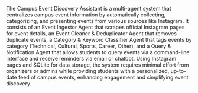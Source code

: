 The Campus Event Discovery Assistant is a multi-agent system that centralizes campus event information by automatically collecting, categorizing, and presenting events from various sources like Instagram. It consists of an Event Ingestor Agent that scrapes official Instagram pages for event details, an Event Cleaner & Deduplicator Agent that removes duplicate events, a Category & Keyword Classifier Agent that tags events by category (Technical, Cultural, Sports, Career, Other), and a Query & Notification Agent that allows students to query events via a command-line interface and receive reminders via email or chatbot. Using Instagram pages and SQLite for data storage, the system requires minimal effort from organizers or admins while providing students with a personalized, up-to-date feed of campus events, enhancing engagement and simplifying event discovery.
